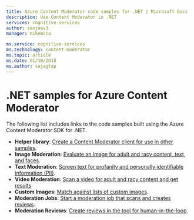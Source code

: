 ```yaml
---
title: Azure Content Moderator code samples for .NET | Microsoft Docs
description: Use Content Moderator in .NET
services: cognitive-services
author: sanjeev3
manager: mikemcca

ms.service: cognitive-services
ms.technology: content-moderator
ms.topic: article
ms.date: 01/10/2018
ms.author: sajagtap
---
```


# .NET samples for Azure Content Moderator

The following list includes links to the code samples built using the Azure Content Moderator SDK for .NET.

- **Helper library**: [Create a Content Moderator client for use in other samples](https://github.com/Azure-Samples/cognitive-services-dotnet-sdk-samples/blob/master/ContentModerator/ModeratorHelper/Clients.cs).
- **Image Moderation**: [Evaluate an image for adult and racy content, text, and faces](https://github.com/Azure-Samples/cognitive-services-dotnet-sdk-samples/blob/master/ContentModerator/ImageModeration/Program.cs).
- **Text Moderation**: [Screen text for profanity and personally identifiable information (PII)](https://github.com/Azure-Samples/cognitive-services-dotnet-sdk-samples/blob/master/ContentModerator/TextModeration/Program.cs).
- **Video Moderation**: [Scan a video for adult and racy content and get results](https://github.com/Azure-Samples/cognitive-services-dotnet-sdk-samples/blob/master/ContentModerator/VideoModeration/Program.cs)
- **Custom Images**: [Match against lists of custom images](https://github.com/Azure-Samples/cognitive-services-dotnet-sdk-samples/blob/master/ContentModerator/ListManagement/Program.cs).
- **Moderation Jobs**: [Start a moderation job that scans and creates reviews](https://github.com/Azure-Samples/cognitive-services-dotnet-sdk-samples/blob/master/ContentModerator/ImageReviewJobs/Program.cs).
- **Moderation Reviews**: [Create reviews in the tool for human-in-the-loop](https://github.com/Azure-Samples/cognitive-services-dotnet-sdk-samples/blob/master/ContentModerator/CreateReviews/Program.cs).
